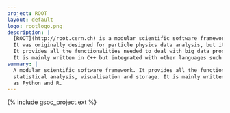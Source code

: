```yaml
---
project: ROOT
layout: default
logo: rootlogo.png
description: |
  [ROOT](http://root.cern.ch) is a modular scientific software framework developed by [CERN](http://cern.ch) and other Particle Physics laboratories. 
  It was originally designed for particle physics data analysis, but it is also used in other applications such as astronomy, bio-informatics, finances, etc.
  It provides all the functionalities needed to deal with big data processing, statistical analysis, data visualisation and data storage.
  It is mainly written in C++ but integrated with other languages such as Python and R.
summary: |
  A modular scientific software framework. It provides all the functionalities needed to deal with big data processing,
  statistical analysis, visualisation and storage. It is mainly written in C++ but integrated with other languages such
  as Python and R.
---
```


{% include gsoc_project.ext %}
